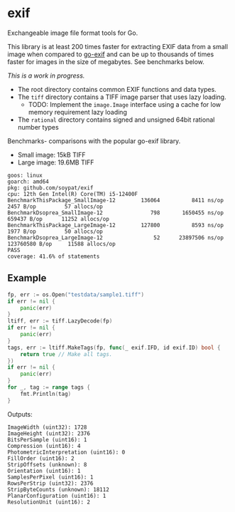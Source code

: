 # exif
Exchangeable image file format tools for Go. 

This library is at least 200 times faster for extracting EXIF data from a small 
image when compared to [go-exif](https://github.com/dsoprea/go-exif) and can be up to
thousands of times faster for images in the size of megabytes. See benchmarks below.

_This is a work in progress._

- The root directory contains common EXIF functions and data types.
- The `tiff` directory contains a TIFF image parser that uses lazy loading.
    - TODO: Implement the `image.Image` interface using a cache for low memory requirement lazy loading
- The `rational` directory contains signed and unsigned 64bit rational number types


Benchmarks- comparisons with the popular go-exif library.
- Small image: 15kB TIFF
- Large image: 19.6MB TIFF

```
goos: linux
goarch: amd64
pkg: github.com/soypat/exif
cpu: 12th Gen Intel(R) Core(TM) i5-12400F
BenchmarkThisPackage_SmallImage-12    	  136064	      8411 ns/op	    2457 B/op	      57 allocs/op
BenchmarkDsoprea_SmallImage-12        	     798	   1650455 ns/op	  659437 B/op	   11252 allocs/op
BenchmarkThisPackage_LargeImage-12    	  127800	      8593 ns/op	    1977 B/op	      50 allocs/op
BenchmarkDsoprea_LargeImage-12        	      52	  23897506 ns/op	123760580 B/op	   11588 allocs/op
PASS
coverage: 41.6% of statements
```

## Example

```go
fp, err := os.Open("testdata/sample1.tiff")
if err != nil {
    panic(err)
}
ltiff, err := tiff.LazyDecode(fp)
if err != nil {
    panic(err)
}
tags, err := ltiff.MakeTags(fp, func(_ exif.IFD, id exif.ID) bool {
    return true // Make all tags.
})
if err != nil {
    panic(err)
}
for _, tag := range tags {
    fmt.Println(tag)
}
```

Outputs:
```
ImageWidth (uint32): 1728
ImageHeight (uint32): 2376
BitsPerSample (uint16): 1
Compression (uint16): 4
PhotometricInterpretation (uint16): 0
FillOrder (uint16): 2
StripOffsets (unknown): 8
Orientation (uint16): 1
SamplesPerPixel (uint16): 1
RowsPerStrip (uint32): 2376
StripByteCounts (unknown): 18112
PlanarConfiguration (uint16): 1
ResolutionUnit (uint16): 2
```